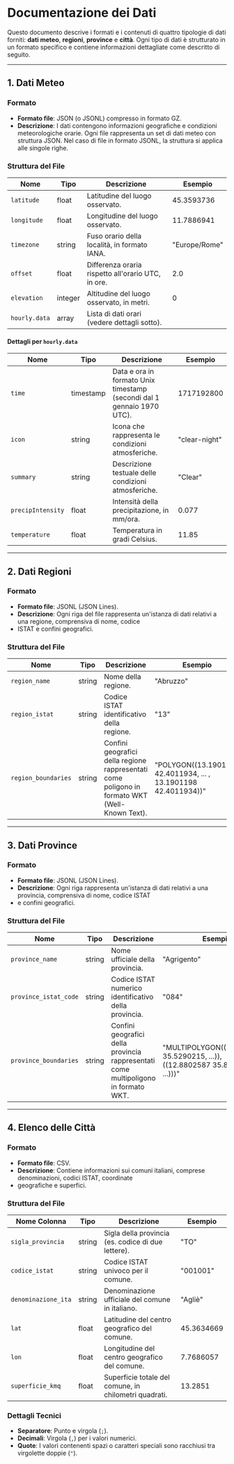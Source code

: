 # Documentazione dei Dati

Questo documento descrive i formati e i contenuti di quattro tipologie di dati forniti: **dati meteo**, **regioni**,
**province** e **città**. Ogni tipo di dati è strutturato in un formato specifico e contiene informazioni dettagliate
come descritto di seguito.

---

## 1. Dati Meteo

### Formato

- **Formato file**: JSON (o JSONL) compresso in formato GZ.
- **Descrizione**: I dati contengono informazioni geografiche e condizioni meteorologiche orarie. Ogni file rappresenta
  un set di dati meteo con struttura JSON. Nel caso di file in formato JSONL, la struttura si applica alle singole righe.

### Struttura del File

| Nome          | Tipo    | Descrizione                                        | Esempio       |
|---------------|---------|----------------------------------------------------|---------------|
| `latitude`    | float   | Latitudine del luogo osservato.                    | 45.3593736    |
| `longitude`   | float   | Longitudine del luogo osservato.                   | 11.7886941    |
| `timezone`    | string  | Fuso orario della località, in formato IANA.       | "Europe/Rome" |
| `offset`      | float   | Differenza oraria rispetto all'orario UTC, in ore. | 2.0           |
| `elevation`   | integer | Altitudine del luogo osservato, in metri.          | 0             |
| `hourly.data` | array   | Lista di dati orari (vedere dettagli sotto).       |               |

#### Dettagli per `hourly.data`

| Nome              | Tipo      | Descrizione                                                            | Esempio       |
|-------------------|-----------|------------------------------------------------------------------------|---------------|
| `time`            | timestamp | Data e ora in formato Unix timestamp (secondi dal 1 gennaio 1970 UTC). | 1717192800    |
| `icon`            | string    | Icona che rappresenta le condizioni atmosferiche.                      | "clear-night" |
| `summary`         | string    | Descrizione testuale delle condizioni atmosferiche.                    | "Clear"       |
| `precipIntensity` | float     | Intensità della precipitazione, in mm/ora.                             | 0.077         |
| `temperature`     | float     | Temperatura in gradi Celsius.                                          | 11.85         |

---

## 2. Dati Regioni

### Formato

- **Formato file**: JSONL (JSON Lines).
- **Descrizione**: Ogni riga del file rappresenta un'istanza di dati relativi a una regione, comprensiva di nome, codice
- ISTAT e confini geografici.

### Struttura del File

| Nome                | Tipo   | Descrizione                                                                                    | Esempio                                                         |
|---------------------|--------|------------------------------------------------------------------------------------------------|-----------------------------------------------------------------|
| `region_name`       | string | Nome della regione.                                                                            | "Abruzzo"                                                       |
| `region_istat`      | string | Codice ISTAT identificativo della regione.                                                     | "13"                                                            |
| `region_boundaries` | string | Confini geografici della regione rappresentati come poligono in formato WKT (Well-Known Text). | "POLYGON((13.1901198 42.4011934, ... , 13.1901198 42.4011934))" |

---

## 3. Dati Province

### Formato

- **Formato file**: JSONL (JSON Lines).
- **Descrizione**: Ogni riga rappresenta un'istanza di dati relativi a una provincia, comprensiva di nome, codice ISTAT
- e confini geografici.

### Struttura del File

| Nome                 | Tipo   | Descrizione                                                                         | Esempio                                                                        |
|----------------------|--------|-------------------------------------------------------------------------------------|--------------------------------------------------------------------------------|
| `province_name`      | string | Nome ufficiale della provincia.                                                     | "Agrigento"                                                                    |
| `province_istat_code`| string | Codice ISTAT numerico identificativo della provincia.                               | "084"                                                                          |
| `province_boundaries`| string | Confini geografici della provincia rappresentati come multipoligono in formato WKT. | "MULTIPOLYGON(((12.5282991 35.5290215, ...)), ((12.8802587 35.8723229, ...)))" |

---

## 4. Elenco delle Città

### Formato

- **Formato file**: CSV.
- **Descrizione**: Contiene informazioni sui comuni italiani, comprese denominazioni, codici ISTAT, coordinate
- geografiche e superfici.

### Struttura del File

| Nome Colonna              | Tipo       | Descrizione                                           | Esempio          |
|---------------------------|------------|-------------------------------------------------------|------------------|
| `sigla_provincia`         | string     | Sigla della provincia (es. codice di due lettere).    | "TO"             |
| `codice_istat`            | string     | Codice ISTAT univoco per il comune.                   | "001001"         |
| `denominazione_ita`       | string     | Denominazione ufficiale del comune in italiano.       | "Agliè"          |
| `lat`                     | float      | Latitudine del centro geografico del comune.          | 45.3634669       |
| `lon`                     | float      | Longitudine del centro geografico del comune.         | 7.7686057        |
| `superficie_kmq`          | float      | Superficie totale del comune, in chilometri quadrati. | 13.2851          |

### Dettagli Tecnici

- **Separatore**: Punto e virgola (`;`).
- **Decimali**: Virgola (`,`) per i valori numerici.
- **Quote**: I valori contenenti spazi o caratteri speciali sono racchiusi tra virgolette doppie (`"`).
